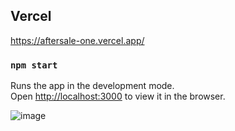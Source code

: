 ## Vercel 

https://aftersale-one.vercel.app/

### `npm start`

Runs the app in the development mode.\
Open [http://localhost:3000](http://localhost:3000) to view it in the browser.

![image](https://user-images.githubusercontent.com/40503929/107959085-aa168900-6f81-11eb-8e1d-f44af4c50f31.png)

